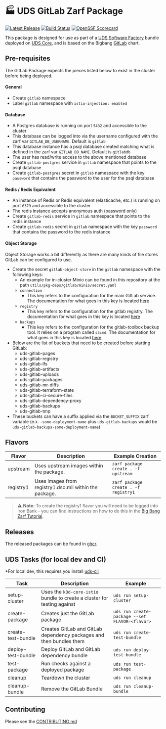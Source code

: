 # 🏭 UDS GitLab Zarf Package

[![Latest Release](https://img.shields.io/github/v/release/defenseunicorns/uds-package-gitlab)](https://github.com/defenseunicorns/uds-package-gitlab/releases)
[![Build Status](https://img.shields.io/github/actions/workflow/status/defenseunicorns/uds-package-gitlab/tag-and-release.yaml)](https://github.com/defenseunicorns/uds-package-gitlab/actions/workflows/tag-and-release.yaml)
[![OpenSSF Scorecard](https://api.securityscorecards.dev/projects/github.com/defenseunicorns/uds-package-gitlab/badge)](https://api.securityscorecards.dev/projects/github.com/defenseunicorns/uds-package-gitlab)

This package is designed for use as part of a [UDS Software Factory](https://github.com/defenseunicorns/uds-software-factory) bundle deployed on [UDS Core](https://github.com/defenseunicorns/uds-core), and is based on the Bigbang [GitLab](https://repo1.dso.mil/big-bang/product/packages/gitlab) chart.

## Pre-requisites

The GitLab Package expects the pieces listed below to exist in the cluster before being deployed.

#### General

- Create `gitlab` namespace
- Label `gitlab` namespace with `istio-injection: enabled`

#### Database

- A Postgres database is running on port `5432` and accessible to the cluster
- This database can be logged into via the username configured with the zarf var `GITLAB_DB_USERNAME`. Default is `gitlab`
- This database instance has a psql database created matching what is defined in the zarf var `GITLAB_DB_NAME`. Default is `gitlabdb`
- The user has read/write access to the above mentioned database
- Create `gitlab-postgres` service in `gitlab` namespace that points to the psql database
- Create `gitlab-postgres` secret in `gitlab` namespace with the key `password` that contains the password to the user for the psql database

#### Redis / Redis Equivalent

- An instance of Redis or Redis equivalent (elasticache, etc.) is running on port `6379` and accessible to the cluster
- The redis instance accepts anonymous auth (password only)
- Create `gitlab-redis` service in `gitlab` namespace that points to the redis instance
- Create `gitlab-redis` secret in `gitlab` namespace with the key `password` that contains the password to the redis instance

#### Object Storage

Object Storage works a bit differently as there are many kinds of file stores GitLab can be configured to use.

- Create the secret `gitlab-object-store` in the `gitlab` namespace with the following keys:
  - An example for in-cluster Minio can be found in this repository at the path `utils/pkg-deps/gitlab/minio/secret.yaml`
  - `connection`
    - This key refers to the configuration for the main GitLab service. The documentation for what goes in this key is located [here](https://docs.gitlab.com/16.0/ee/administration/object_storage.html#configure-the-connection-settings)
  - `registry`
    - This key refers to the configuration for the gitlab registry. The documentation for what goes in this key is located [here](https://docs.docker.com/registry/configuration/#storage)
  - `backups`
    - This key refers to the configuration for the gitlab-toolbox backup tool. It relies on a program called `s3cmd`. The documentation for what goes in this key is located [here](https://s3tools.org/kb/item14.htm)
- Below are the list of buckets that need to be created before starting GitLab:
  - uds-gitlab-pages
  - uds-gitlab-registry
  - uds-gitlab-lfs
  - uds-gitlab-artifacts
  - uds-gitlab-uploads
  - uds-gitlab-packages
  - uds-gitlab-mr-diffs
  - uds-gitlab-terraform-state
  - uds-gitlab-ci-secure-files
  - uds-gitlab-dependency-proxy
  - uds-gitlab-backups
  - uds-gitlab-tmp
- These buckets can have a suffix applied via the `BUCKET_SUFFIX` zarf variable (e.x. `-some-deployment-name` plus `uds-gitlab-backups` would be `uds-gitlab-backups-some-deployment-name`)

## Flavors

| Flavor | Description | Example Creation |
| ------ | ----------- | ---------------- |
| upstream | Uses upstream images within the package. | `zarf package create . -f upstream` |
| registry1 | Uses images from registry1.dso.mil within the package. | `zarf package create . -f registry1` |

> :warning: **Note:** To create the registry1 flavor you will need to be logged into Iron Bank - you can find instructions on how to do this in the [Big Bang Zarf Tutorial](https://docs.zarf.dev/docs/zarf-tutorials/big-bang#setup).

## Releases

The released packages can be found in [ghcr](https://github.com/defenseunicorns/uds-package-gitlab/pkgs/container/packages%2Fuds%2Fgitlab).

## UDS Tasks (for local dev and CI)

*For local dev, this requires you install [uds-cli](https://github.com/defenseunicorns/uds-cli?tab=readme-ov-file#install)

| Task | Description | Example |
| ---- | ----------- | ------- |
| setup-cluster | Uses the `k3d-core-istio` bundle to create a cluster for testing against | `uds run setup-cluster` |
| create-package | Creates just the GitLab package | `uds run create-package --set FLAVOR=<flavor>` |
| create-test-bundle | Creates GitLab and GitLab dependency packages and then bundles them | `uds run create-test-bundle` |
| deploy-test-bundle | Deploy GitLab and GitLab dependency bundle | `uds run deploy-test-bundle` |
| test-package | Run checks against a deployed package | `uds run test-package` |
| cleanup | Teardown the cluster | `uds run cleanup` |
| cleanup-bundle | Remove the GitLab Bundle | `uds run cleanup-bundle` |

## Contributing

Please see the [CONTRIBUTING.md](./CONTRIBUTING.md)
